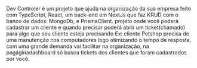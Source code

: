 Dev Controler é um projeto que ajuda na organização da sua empresa feito com TypeScript, React, um back-end em NextJs que faz KRUD com o banco de dados: MongoDb, e PrismaClient. projeto onde você poderá cadastrar um cliente e quando precisar 
poderá abrir um ticket(chamado) para algo que seu cliente esteja precisando Ex: cliente Petshop precisa de uma manutenção nos computadores logo otimizando o tempo de resposta, com uma grande demanda vai facilitar na organização, na pagáginadashboard só busca tickets dos clientes que foram cadastrados por você.
